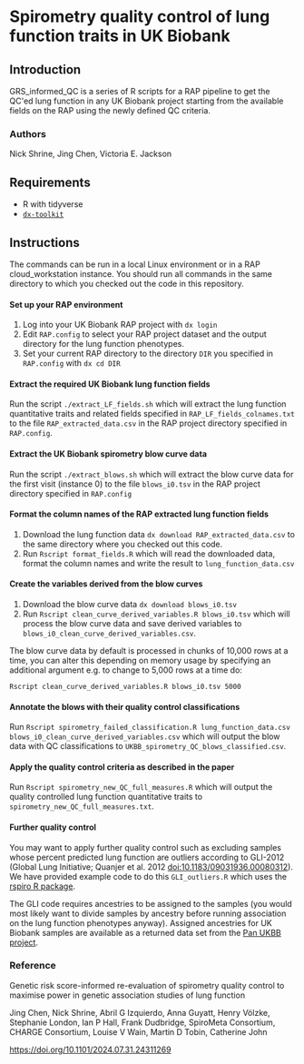 # Spirometry quality control of lung function traits in UK Biobank
## Introduction

GRS_informed_QC is a series of R scripts for a RAP pipeline to get the QC'ed lung function in any UK Biobank project starting from the available fields on the RAP using the newly defined QC criteria.

### Authors
Nick Shrine,  Jing Chen, Victoria E. Jackson

## Requirements
* R with tidyverse
* [`dx-toolkit`](https://github.com/dnanexus/dx-toolkit)

## Instructions
The commands can be run in a local Linux environment or in a RAP cloud_workstation instance.
You should run all commands in the same directory to which you checked out the code in this repository.

#### Set up your RAP environment
1. Log into your UK Biobank RAP project with `dx login`
2. Edit `RAP.config` to select your RAP project dataset and the output directory for the lung function phenotypes.
3. Set your current RAP directory to the directory `DIR` you specified in `RAP.config` with `dx cd DIR`

#### Extract the required UK Biobank lung function fields
Run the script `./extract_LF_fields.sh` which will extract the lung function quantitative traits and related fields specified in `RAP_LF_fields_colnames.txt` to the file `RAP_extracted_data.csv` in the RAP project directory specified in `RAP.config`.

#### Extract the UK Biobank spirometry blow curve data
Run the script `./extract_blows.sh` which will extract the blow curve data for the first visit (instance 0) to the file `blows_i0.tsv` in the RAP project directory specified in `RAP.config` 

#### Format the column names of the RAP extracted lung function fields
1. Download the lung function data `dx download RAP_extracted_data.csv` to the same directory where you checked out this code.
2. Run `Rscript format_fields.R` which will read the downloaded data, format the column names and write the result to `lung_function_data.csv`

#### Create the variables derived from the blow curves
1. Download the blow curve data `dx download blows_i0.tsv`
2. Run `Rscript clean_curve_derived_variables.R blows_i0.tsv` which will process the blow curve data and save derived variables to `blows_i0_clean_curve_derived_variables.csv`.

The blow curve data by default is processed in chunks of 10,000 rows at a time, you can alter this depending on memory usage by specifying an additional argument e.g. to change to 5,000 rows at a time do:

`Rscript clean_curve_derived_variables.R blows_i0.tsv 5000`

#### Annotate the blows with their quality control classifications
Run `Rscript spirometry_failed_classification.R lung_function_data.csv blows_i0_clean_curve_derived_variables.csv` which will output the blow data with QC classifications to `UKBB_spirometry_QC_blows_classified.csv`.

#### Apply the quality control criteria as described in the paper
Run `Rscript spirometry_new_QC_full_measures.R` which will output the quality controlled lung function quantitative traits to `spirometry_new_QC_full_measures.txt`.

#### Further quality control
You may want to apply further quality control such as excluding samples whose percent predicted lung function are outliers according to GLI-2012 (Global Lung Initiative; Quanjer et al. 2012 <doi:10.1183/09031936.00080312>). We have provided example code to do this `GLI_outliers.R` which uses the [rspiro R package](https://cran.r-project.org/web//packages/rspiro/index.html).

The GLI code requires ancestries to be assigned to the samples (you would most likely want to divide samples by ancestry before running association on the lung function phenotypes anyway). Assigned ancestries for UK Biobank samples are available as a returned data set from the [Pan UKBB project](https://biobank.ndph.ox.ac.uk/ukb/dset.cgi?id=2442). 

### Reference
Genetic risk score-informed re-evaluation of spirometry quality control to maximise power in genetic association studies of lung function

Jing Chen, Nick Shrine, Abril G Izquierdo, Anna Guyatt, Henry Völzke, Stephanie London, Ian P Hall, Frank Dudbridge, SpiroMeta Consortium, CHARGE Consortium, Louise V Wain, Martin D Tobin, Catherine John

https://doi.org/10.1101/2024.07.31.24311269
